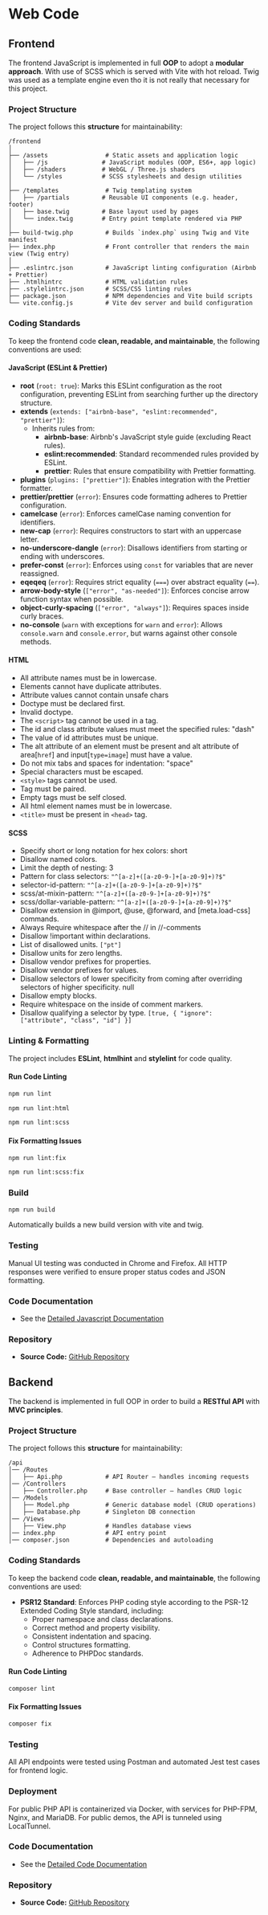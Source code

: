 # Web Code

## Frontend

The frontend JavaScript is implemented in full **OOP** to adopt a **modular approach**.
With use of SCSS which is served with Vite with hot reload.
Twig was used as a template engine even tho it is not really that necessary for this project.

### Project Structure

The project follows this **structure** for maintainability:

```
/frontend
│
├── /assets                # Static assets and application logic
│   ├── /js               # JavaScript modules (OOP, ES6+, app logic)
│   ├── /shaders          # WebGL / Three.js shaders
│   └── /styles           # SCSS stylesheets and design utilities
│
├── /templates             # Twig templating system
│   ├── /partials         # Reusable UI components (e.g. header, footer)
│   ├── base.twig         # Base layout used by pages
│   └── index.twig        # Entry point template rendered via PHP
│
├── build-twig.php         # Builds `index.php` using Twig and Vite manifest
├── index.php              # Front controller that renders the main view (Twig entry)
│
├── .eslintrc.json         # JavaScript linting configuration (Airbnb + Prettier)
├── .htmlhintrc            # HTML validation rules
├── .stylelintrc.json      # SCSS/CSS linting rules
├── package.json           # NPM dependencies and Vite build scripts
└── vite.config.js         # Vite dev server and build configuration
```

### Coding Standards

To keep the frontend code **clean, readable, and maintainable**, the following conventions are used:

#### **JavaScript (ESLint & Prettier)**

- **root** (`root: true`): Marks this ESLint configuration as the root configuration, preventing ESLint from searching further up the directory structure.
- **extends** (`extends: ["airbnb-base", "eslint:recommended", "prettier"]`):
  - Inherits rules from:
    - **airbnb-base**: Airbnb's JavaScript style guide (excluding React rules).
    - **eslint:recommended**: Standard recommended rules provided by ESLint.
    - **prettier**: Rules that ensure compatibility with Prettier formatting.
- **plugins** (`plugins: ["prettier"]`): Enables integration with the Prettier formatter.
- **prettier/prettier** (`error`): Ensures code formatting adheres to Prettier configuration.
- **camelcase** (`error`): Enforces camelCase naming convention for identifiers.
- **new-cap** (`error`): Requires constructors to start with an uppercase letter.
- **no-underscore-dangle** (`error`): Disallows identifiers from starting or ending with underscores.
- **prefer-const** (`error`): Enforces using `const` for variables that are never reassigned.
- **eqeqeq** (`error`): Requires strict equality (`===`) over abstract equality (`==`).
- **arrow-body-style** (`["error", "as-needed"]`): Enforces concise arrow function syntax when possible.
- **object-curly-spacing** (`["error", "always"]`): Requires spaces inside curly braces.
- **no-console** (`warn` with exceptions for `warn` and `error`): Allows `console.warn` and `console.error`, but warns against other console methods.

#### HTML

- All attribute names must be in lowercase.
- Elements cannot have duplicate attributes.
- Attribute values cannot contain unsafe chars
- Doctype must be declared first.
- Invalid doctype.
- The `<script>` tag cannot be used in a tag.
- The id and class attribute values must meet the specified rules: "dash"
- The value of id attributes must be unique.
- The alt attribute of an element must be present and alt attribute of area[`href`] and input[`type=image`] must have a value.
- Do not mix tabs and spaces for indentation: "space"
- Special characters must be escaped.
- `<style>` tags cannot be used.
- Tag must be paired.
- Empty tags must be self closed.
- All html element names must be in lowercase.
- `<title>` must be present in `<head>` tag.

#### SCSS

- Specify short or long notation for hex colors: short
- Disallow named colors.
- Limit the depth of nesting: 3
- Pattern for class selectors: `"^[a-z]+([a-z0-9-]+[a-z0-9]+)?$"`
- selector-id-pattern: `"^[a-z]+([a-z0-9-]+[a-z0-9]+)?$"`
- scss/at-mixin-pattern: `"^[a-z]+([a-z0-9-]+[a-z0-9]+)?$"`
- scss/dollar-variable-pattern: `"^[a-z]+([a-z0-9-]+[a-z0-9]+)?$"`
- Disallow extension in @import, @use, @forward, and [meta.load-css] commands.
- Always Require whitespace after the // in //-comments
- Disallow !important within declarations.
- List of disallowed units. `["pt"]`
- Disallow units for zero lengths.
- Disallow vendor prefixes for properties.
- Disallow vendor prefixes for values.
- Disallow selectors of lower specificity from coming after overriding selectors of higher specificity. null
- Disallow empty blocks.
- Require whitespace on the inside of comment markers.
- Disallow qualifying a selector by type. `[true, { "ignore": ["attribute", "class", "id"] }]`

### Linting & Formatting

The project includes **ESLint**, **htmlhint** and **stylelint** for code quality.

#### Run Code Linting

```sh
npm run lint
```

```sh
npm run lint:html
```

```sh
npm run lint:scss
```

#### Fix Formatting Issues

```sh
npm run lint:fix
```

```sh
npm run lint:scss:fix
```

### Build

```sh
npm run build
```

Automatically builds a new build version with vite and twig.

### Testing

Manual UI testing was conducted in Chrome and Firefox. All HTTP responses were verified to ensure proper status codes and JSON formatting.

### Code Documentation

- See the [Detailed Javascript Documentation](./code_frontend.md)

### Repository

- **Source Code:** [GitHub Repository](https://github.com/YanisDeplazes/atmos/tree/main/web/src/frontend?ref_type=heads)

## Backend

The backend is implemented in full OOP in order to build a **RESTful API** with **MVC principles**.

### Project Structure

The project follows this **structure** for maintainability:

```
/api
│── /Routes
│   ├── Api.php            # API Router – handles incoming requests
│── /Controllers
│   ├── Controller.php     # Base controller – handles CRUD logic
│── /Models
│   ├── Model.php          # Generic database model (CRUD operations)
│   ├── Database.php       # Singleton DB connection
│── /Views
│   ├── View.php           # Handles database views
│── index.php              # API entry point
│── composer.json          # Dependencies and autoloading
```

### Coding Standards

To keep the backend code **clean, readable, and maintainable**, the following conventions are used:

- **PSR12 Standard**: Enforces PHP coding style according to the PSR-12 Extended Coding Style standard, including:
  - Proper namespace and class declarations.
  - Correct method and property visibility.
  - Consistent indentation and spacing.
  - Control structures formatting.
  - Adherence to PHPDoc standards.

#### Run Code Linting

```sh
composer lint
```

#### Fix Formatting Issues

```sh
composer fix
```

### Testing

All API endpoints were tested using Postman and automated Jest test cases for frontend logic.

### Deployment

For public PHP API is containerized via Docker, with services for PHP-FPM, Nginx, and MariaDB. For public demos, the API is tunneled using LocalTunnel.

### Code Documentation

- See the [Detailed Code Documentation](./code_backend.md)

### Repository

- **Source Code:** [GitHub Repository](https://github.com/YanisDeplazes/atmos/tree/main/web/src/api?ref_type=heads)
